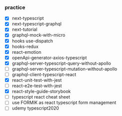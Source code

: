 ### practice
- [x] next-typescript
- [x] next-typescript-graphql
- [x] next-tutorial
- [x] graphql-mock-with-micro
- [x] hooks use-dispatch
- [x] hooks-redux
- [x] react-emotion
- [x] openApi-generator-axios-typescript
- [x] graphql-server-typescript-query-without-apollo
- [ ] graphql-server-typescript-mutation-without-apollo
- [ ] graphql-client-typescript-react
- [x] react-unit-test-with-jest
- [ ] react-e2e-test-with-jest
- [x] react-style-guide-storybook
- [ ] typescript react cheat sheet
- [ ] use FORMIK as react typescript form management
- [ ] udemy typescript2020
